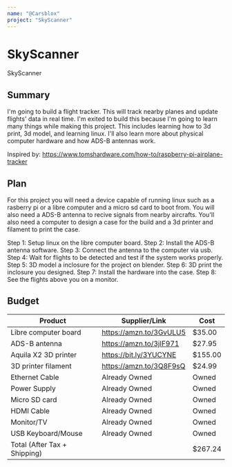 ```yaml
---
name: "@Carsblox"
project: "SkyScanner"
---
```


# SkyScanner
SkyScanner
## Summary

I'm going to build a flight tracker. This will track nearby planes and update flights' data in real time. 
I'm exited to build this because I'm going to learn many things while making this project. This includes learning how to 3d print, 3d model, and learning linux.
I'll also learn more about physical computer hardware and how ADS-B antennas work.

Inspired by: https://www.tomshardware.com/how-to/raspberry-pi-airplane-tracker

## Plan

For this project you will need a device capable of running linux such as a rasberry pi or a libre computer and a micro sd card to boot from.
You will also need a ADS-B antenna to recive signals from nearby aircrafts. 
You'll also need a computer to design a case for the build and a 3d printer and filament to print the case.  

Step 1: Setup linux on the libre computer board.
Step 2: Install the ADS-B antenna software.
Step 3: Connect the antenna to the computer via usb.
Step 4: Wait for flights to be detected and test if the system works properly.
Step 5: 3D model a inclosure for the project on blender.
Step 6: 3D print the inclosure you designed.
Step 7: Install the hardware into the case.
Step 8: See the flights above you on a monitor.

## Budget

| Product                      | Supplier/Link                         | Cost    |
| ---------------------------- | ------------------------------------- | ------- |
| Libre computer board         | https://amzn.to/3GvULU5               | $35.00  |
| ADS-B antenna                | https://amzn.to/3jIF971               | $27.95  |
| Aquila X2 3D printer         | https://bit.ly/3YUCYNE                | $155.00 |
| 3D printer filament          | https://amzn.to/3Q8F9sQ               | $24.99  |
| Ethernet Cable               | Already Owned                         | Owned   |
| Power Supply                 | Already Owned                         | Owned   |
| Micro SD card                | Already Owned                         | Owned   |
| HDMI Cable                   | Already Owned                         | Owned   |
| Monitor/TV                   | Already Owned                         | Owned   |
| USB Keyboard/Mouse           | Already Owned                         | Owned   |
| Total (After Tax + Shipping) |                                       | $267.24 |

